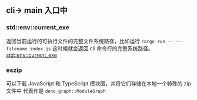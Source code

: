 ## cli-> main 入口中

### std::env::current_exe

返回当前运行的可执行文件的完整文件系统路径，比如运行 `cargo run -- --filename index.js`
这时候就会返回 cli 命令行的完整系统路径。
[std::env::current_exe](https://doc.rust-lang.org/std/env/fn.current_exe.html)

### eszip

可以下载 JavaScript 和 TypeScript 模块图，并将它们存储在本地一个特殊的 zip 文件中
代表作是 `deno_graph::ModuleGraph`

